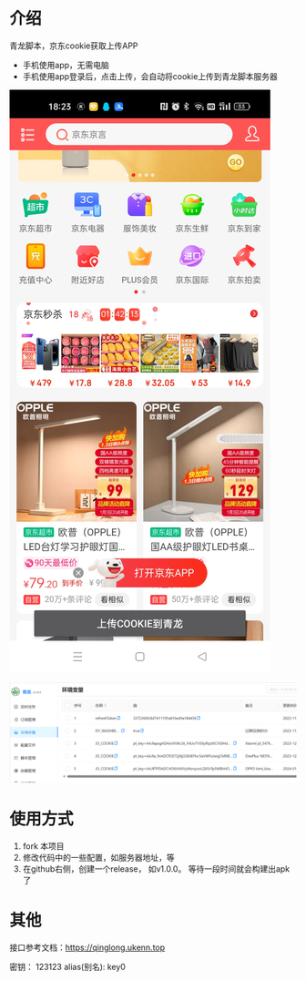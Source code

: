 # 介绍
青龙脚本，京东cookie获取上传APP
- 手机使用app，无需电脑
- 手机使用app登录后，点击上传，会自动将cookie上传到青龙脚本服务器

![doc/app.png](doc/app.png)

![doc/web.png](doc/web.png)


# 使用方式
1. fork 本项目
2. 修改代码中的一些配置，如服务器地址，等
3. 在github右侧，创建一个release， 如v1.0.0。 等待一段时间就会构建出apk了


# 其他
接口参考文档：https://qinglong.ukenn.top

密钥： 123123
alias(别名): key0 



